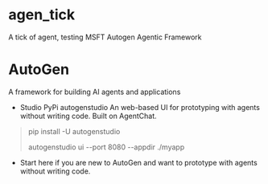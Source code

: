 # agen_tick
A tick of agent, testing MSFT Autogen Agentic Framework
# AutoGen
A framework for building AI agents and applications
 * Studio PyPi autogenstudio
An web-based UI for prototyping with agents without writing code. Built on AgentChat.

> pip install -U autogenstudio
> 
> autogenstudio ui --port 8080 --appdir ./myapp

* Start here if you are new to AutoGen and want to prototype with agents without writing code.
